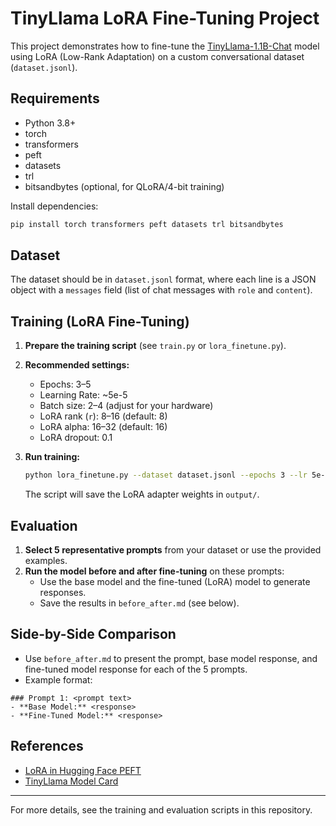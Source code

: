 # TinyLlama LoRA Fine-Tuning Project

This project demonstrates how to fine-tune the [TinyLlama-1.1B-Chat](https://huggingface.co/TinyLlama/TinyLlama-1.1B-Chat-v1.0) model using LoRA (Low-Rank Adaptation) on a custom conversational dataset (`dataset.jsonl`).

## Requirements

- Python 3.8+
- torch
- transformers
- peft
- datasets
- trl
- bitsandbytes (optional, for QLoRA/4-bit training)

Install dependencies:

```bash
pip install torch transformers peft datasets trl bitsandbytes
```

## Dataset

The dataset should be in `dataset.jsonl` format, where each line is a JSON object with a `messages` field (list of chat messages with `role` and `content`).

## Training (LoRA Fine-Tuning)

1. **Prepare the training script** (see `train.py` or `lora_finetune.py`).
2. **Recommended settings:**

   - Epochs: 3–5
   - Learning Rate: ~5e-5
   - Batch size: 2–4 (adjust for your hardware)
   - LoRA rank (`r`): 8–16 (default: 8)
   - LoRA alpha: 16–32 (default: 16)
   - LoRA dropout: 0.1

3. **Run training:**
   ```bash
   python lora_finetune.py --dataset dataset.jsonl --epochs 3 --lr 5e-5
   ```
   The script will save the LoRA adapter weights in `output/`.

## Evaluation

1. **Select 5 representative prompts** from your dataset or use the provided examples.
2. **Run the model before and after fine-tuning** on these prompts:
   - Use the base model and the fine-tuned (LoRA) model to generate responses.
   - Save the results in `before_after.md` (see below).

## Side-by-Side Comparison

- Use `before_after.md` to present the prompt, base model response, and fine-tuned model response for each of the 5 prompts.
- Example format:

```
### Prompt 1: <prompt text>
- **Base Model:** <response>
- **Fine-Tuned Model:** <response>
```

## References

- [LoRA in Hugging Face PEFT](https://huggingface.co/docs/peft/main/en/conceptual_guides/lora)
- [TinyLlama Model Card](https://huggingface.co/TinyLlama/TinyLlama-1.1B-Chat-v1.0)

---

For more details, see the training and evaluation scripts in this repository.
